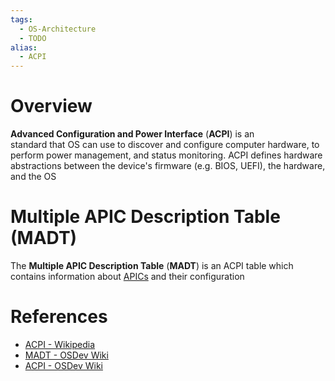 ```yaml
---
tags:
  - OS-Architecture
  - TODO
alias:
  - ACPI
---
```


# Overview

**Advanced Configuration and Power Interface** (**ACPI**) is an standard that OS can use to discover and configure computer hardware, to perform power management, and status monitoring. ACPI defines hardware abstractions between the device's firmware (e.g. BIOS, UEFI), the hardware, and the OS

# Multiple APIC Description Table (MADT)

The **Multiple APIC Description Table** (**MADT**) is an ACPI table which contains information about [APICs](Interrupts%20and%20Exceptions.md) and their configuration

# References

- [ACPI - Wikipedia](https://en.wikipedia.org/wiki/ACPI)
- [MADT - OSDev Wiki](https://wiki.osdev.org/MADT)
- [ACPI - OSDev Wiki](https://wiki.osdev.org/ACPI)
